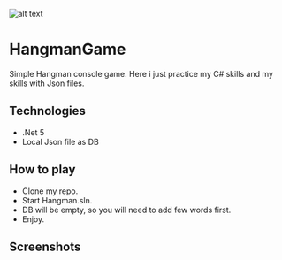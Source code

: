 ![alt text](https://upload.wikimedia.org/wikipedia/commons/8/85/Hangman-5.svg)

# HangmanGame
Simple Hangman console game. Here i just practice my C# skills and my skills with Json files.

## Technologies
* .Net 5
* Local Json file as DB

## How to play
* Clone my repo.
* Start Hangman.sln.
* DB will be empty, so you will need to add few words first.
* Enjoy.

## Screenshots
